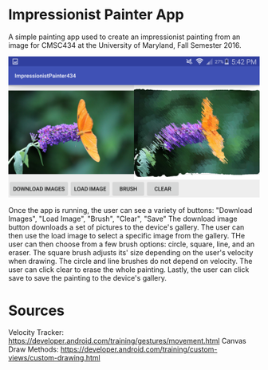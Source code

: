 # Impressionist Painter App

A simple painting app used to create an impressionist painting from an image for CMSC434 at the University of Maryland, Fall Semester 2016.

<img src="https://github.com/andysoto/CMSC434_ImpressionistPainter/blob/master/impressionist.PNG"/>

Once the app is running, the user can see a variety of buttons: "Download Images", "Load Image", "Brush", "Clear", "Save"
The download image button downloads a set of pictures to the device's gallery. The user can then use the load image to select 
a specific image from the gallery. THe user can then choose from a few brush options: circle, square, line, and an eraser. The 
square brush adjusts its' size depending on the user's velocity when drawing. The circle and line brushes do not depend on velocity. 
The user can click clear to erase the whole painting. Lastly, the user can click save to save the painting to the device's gallery.

# Sources
Velocity Tracker: https://developer.android.com/training/gestures/movement.html
Canvas Draw Methods: https://developer.android.com/training/custom-views/custom-drawing.html
